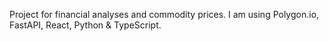 Project for financial analyses and commodity prices.
I am using Polygon.io, FastAPI, React, Python & TypeScript.
